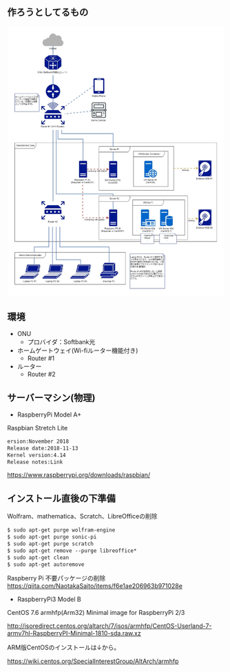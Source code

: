 ## 作ろうとしてるもの

 ![ネットワーク構成図](./abstruct.jpg)

## 環境

* ONU
  * プロバイダ：Softbank光
* ホームゲートウェイ(Wi-fiルーター機能付き)
  * Router #1
* ルーター
  * Router #2

## サーバーマシン(物理)

* RaspberryPi Model A+

Raspbian Stretch Lite

    ersion:November 2018
    Release date:2018-11-13
    Kernel version:4.14
    Release notes:Link

https://www.raspberrypi.org/downloads/raspbian/

## インストール直後の下準備

Wolfram、mathematica、Scratch、LibreOfficeの削除

```shell
$ sudo apt-get purge wolfram-engine
$ sudo apt-get purge sonic-pi
$ sudo apt-get purge scratch
$ sudo apt-get remove --purge libreoffice*
$ sudo apt-get clean
$ sudo apt-get autoremove
```

Raspberry Pi 不要パッケージの削除
https://qiita.com/NaotakaSaito/items/f6e1ae206963b971028e


* RaspberryPi3 Model B

CentOS 7.6 armhfp(Arm32) Minimal image for RaspberryPi 2/3

http://isoredirect.centos.org/altarch/7/isos/armhfp/CentOS-Userland-7-armv7hl-RaspberryPI-Minimal-1810-sda.raw.xz

ARM版CentOSのインストールは↓から。

https://wiki.centos.org/SpecialInterestGroup/AltArch/armhfp

